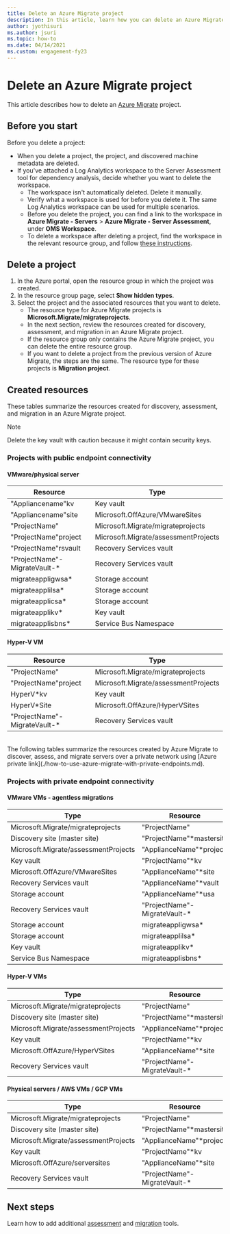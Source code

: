```yaml
---
title: Delete an Azure Migrate project
description: In this article, learn how you can delete an Azure Migrate project by using the Azure portal.
author: jyothisuri
ms.author: jsuri
ms.topic: how-to
ms.date: 04/14/2021
ms.custom: engagement-fy23
---
```


# Delete an Azure Migrate project

This article describes how to delete an [Azure Migrate](./migrate-services-overview.md) project.


## Before you start

Before you delete a project:

- When you delete a project, the project, and discovered machine metadata are deleted.
- If you've attached a Log Analytics workspace to the Server Assessment tool for dependency analysis, decide whether you want to delete the workspace. 
    - The workspace isn't automatically deleted. Delete it manually.
    - Verify what a workspace is used for before you delete it. The same Log Analytics workspace can be used for multiple scenarios.
    - Before you delete the project, you can find a link to the workspace in **Azure Migrate - Servers** > **Azure Migrate - Server Assessment**, under **OMS Workspace**.
    - To delete a workspace after deleting a project, find the workspace in the relevant resource group, and follow [these instructions](../azure-monitor/logs/delete-workspace.md).


## Delete a project


1. In the Azure portal, open the resource group in which the project was created.
2. In the resource group page, select **Show hidden types**.
3. Select the project and the associated resources that you want to delete.
    - The resource type for Azure Migrate projects is **Microsoft.Migrate/migrateprojects**.
    - In the next section, review the resources created for discovery, assessment, and migration in an Azure Migrate project.
    - If the resource group only contains the Azure Migrate project, you can delete the entire resource group.
    - If you want to delete a project from the previous version of Azure Migrate, the steps are the same. The resource type for these projects is **Migration project**.


## Created resources

These tables summarize the resources created for discovery, assessment, and migration in an Azure Migrate project.

> [!NOTE]
> Delete the key vault with caution because it might contain security keys.

### Projects with public endpoint connectivity

#### VMware/physical server

**Resource** | **Type**
--- | ---
"Appliancename"kv | Key vault
"Appliancename"site | Microsoft.OffAzure/VMwareSites
"ProjectName" | Microsoft.Migrate/migrateprojects
"ProjectName"project | Microsoft.Migrate/assessmentProjects
"ProjectName"rsvault | Recovery Services vault
"ProjectName"-MigrateVault-* | Recovery Services vault
migrateappligwsa* | Storage account
migrateapplilsa* | Storage account
migrateapplicsa* | Storage account
migrateapplikv* | Key vault
migrateapplisbns* | Service Bus Namespace

#### Hyper-V VM

**Resource** | **Type**
--- | ---
"ProjectName" | Microsoft.Migrate/migrateprojects
"ProjectName"project | Microsoft.Migrate/assessmentProjects
HyperV*kv | Key vault
HyperV*Site | Microsoft.OffAzure/HyperVSites
"ProjectName"-MigrateVault-* | Recovery Services vault

<br/>
The following tables summarize the resources created by Azure Migrate to discover, assess, and migrate servers over a private network using [Azure private link](./how-to-use-azure-migrate-with-private-endpoints.md).

### Projects with private endpoint connectivity

#### VMware VMs - agentless migrations

**Type** | **Resource** | **Private endpoint <br/>** |
--- | --- | ---
Microsoft.Migrate/migrateprojects | "ProjectName" | "ProjectName"\*pe 
Discovery site (master site) | "ProjectName"*mastersite | "ProjectName"\*mastersite\*pe 
Microsoft.Migrate/assessmentProjects | "ApplianceName"*project | "ApplianceName"\*project\*pe 
Key vault | "ProjectName"*kv | "ProjectName"\*kv\*pe
Microsoft.OffAzure/VMwareSites | "ApplianceName"*site | NA
Recovery Services vault | "ApplianceName"*vault | NA
Storage account | "ApplianceName"*usa | "ApplianceName"\*usa\*pe
Recovery Services vault | "ProjectName"-MigrateVault-* | NA
Storage account | migrateappligwsa* | NA
Storage account | migrateapplilsa* | NA
Key vault | migrateapplikv* | NA
Service Bus Namespace | migrateapplisbns* | NA

#### Hyper-V VMs 

**Type** | **Resource** | **Private endpoint <br/>** |
--- | --- | ---
Microsoft.Migrate/migrateprojects | "ProjectName" | "ProjectName"\*pe 
Discovery site (master site) | "ProjectName"*mastersite | "ProjectName"\*mastersite\*pe 
Microsoft.Migrate/assessmentProjects | "ApplianceName"*project | "ApplianceName"\*project\*pe 
Key vault | "ProjectName"*kv | "ProjectName"\*kv\*pe
Microsoft.OffAzure/HyperVSites | "ApplianceName"*site | NA
Recovery Services vault | "ProjectName"-MigrateVault-* | "ProjectName"-MigrateVault-*pe

#### Physical servers / AWS VMs / GCP VMs 

**Type** | **Resource** | **Private endpoint <br/>** |
--- | --- | ---
Microsoft.Migrate/migrateprojects | "ProjectName" | "ProjectName"\*pe 
Discovery site (master site) | "ProjectName"*mastersite | "ProjectName"\*mastersite\*pe 
Microsoft.Migrate/assessmentProjects | "ApplianceName"*project | "ApplianceName"\*project\*pe 
Key vault | "ProjectName"*kv | "ProjectName"\*kv\*pe
Microsoft.OffAzure/serversites | "ApplianceName"*site | NA
Recovery Services vault | "ProjectName"-MigrateVault-* | "ProjectName"-MigrateVault-*pe


## Next steps

Learn how to add additional [assessment](how-to-assess.md) and [migration](how-to-migrate.md) tools. 
